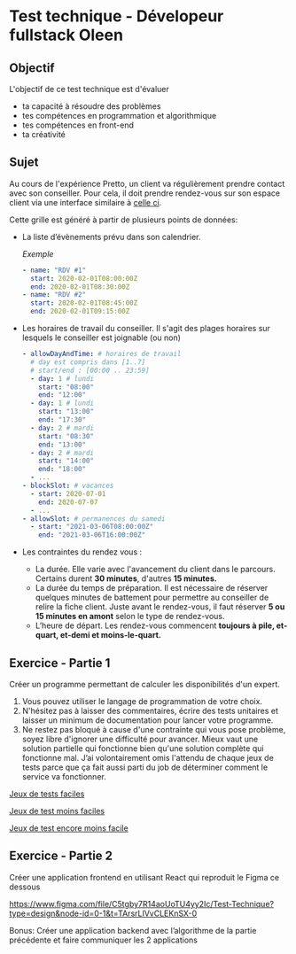 # Test technique - Dévelopeur fullstack Oleen

## Objectif

L'objectif de ce test technique est d'évaluer 

- ta capacité à résoudre des problèmes
- tes compétences en programmation et algorithmique
- tes compétences en front-end
- ta créativité

## Sujet

Au cours de l'expérience Pretto, un client va régulièrement prendre contact avec son conseiller. Pour cela, il doit prendre rendez-vous sur son espace client via une interface similaire à [celle ci](https://www.figma.com/file/C5tgby7R14aoUoTU4yy2Ic/Test-Technique?type=design&node-id=0-1&t=TArsrLIVvCLEKnSX-0).

Cette grille est généré à partir de plusieurs points de données:

- La liste d’évènements prévu dans son calendrier.
    
    *Exemple*
    
    ```yaml
    - name: "RDV #1"
      start: 2020-02-01T08:00:00Z
      end: 2020-02-01T08:30:00Z
    - name: "RDV #2"
      start: 2020-02-01T08:45:00Z
      end: 2020-02-01T09:15:00Z
    ```
    

- Les horaires de travail du conseiller. Il s'agit des plages horaires sur lesquels le conseiller est joignable (ou non)
    
    
    ```yaml
    - allowDayAndTime: # horaires de travail
      # day est compris dans [1..7]
      # start/end : [00:00 .. 23:59]
      - day: 1 # lundi
        start: "08:00"
        end: "12:00"
      - day: 1 # lundi
        start: "13:00"
        end: "17:30"
      - day: 2 # mardi
        start: "08:30"
        end: "13:00"
      - day: 2 # mardi
        start: "14:00"
        end: "18:00"
      - ...
    - blockSlot: # vacances
      - start: 2020-07-01
        end: 2020-07-07
      - ...
    - allowSlot: # permanences du samedi
      - start: "2021-03-06T08:00:00Z"
        end: "2021-03-06T16:00:00Z"
    ```
    
- Les contraintes du rendez vous :
    - La durée. Elle varie avec l'avancement du client dans le parcours. Certains durent **30 minutes**, d'autres **15 minutes.**
    - La durée du temps de préparation. Il est nécessaire de réserver quelques minutes de battement pour permettre au conseiller de relire la fiche client. Juste avant le rendez-vous, il faut réserver **5 ou 15 minutes en amont** selon le type de rendez-vous.
    - L’heure de départ. Les rendez-vous commencent **toujours à pile, et-quart, et-demi et moins-le-quart.**

## Exercice - Partie 1

Créer un programme permettant de calculer les disponibilités d'un expert. 

1. Vous pouvez utiliser le langage de programmation de votre choix.
2.  N'hésitez pas à laisser des commentaires, écrire des tests unitaires et laisser un minimum de documentation pour lancer votre programme.
3. Ne restez pas bloqué à cause d'une contrainte qui vous pose problème, soyez libre d'ignorer une difficulté pour avancer. Mieux vaut une solution partielle qui fonctionne bien qu'une solution complète qui fonctionne mal. J’ai volontairement omis l'attendu de chaque jeux de tests parce que ça fait aussi parti du job de déterminer comment le service va fonctionner.

[Jeux de tests faciles ](https://www.notion.so/Jeux-de-tests-faciles-69f65c25f5354ca9a70d862ecc82a45c?pvs=21)

[Jeux de test moins faciles](https://www.notion.so/Jeux-de-test-moins-faciles-a4d8020c996549deaf5224e05e262d2b?pvs=21)

[Jeux de test encore moins facile](https://www.notion.so/Jeux-de-test-encore-moins-facile-2e1ebd07fb87491e8ec214ee902fb9a3?pvs=21)

## Exercice - Partie 2

Créer une application frontend en utilisant React qui reproduit le Figma ce dessous 

https://www.figma.com/file/C5tgby7R14aoUoTU4yy2Ic/Test-Technique?type=design&node-id=0-1&t=TArsrLIVvCLEKnSX-0

Bonus: Créer une application backend avec l’algorithme de la partie précédente et faire communiquer les 2 applications
